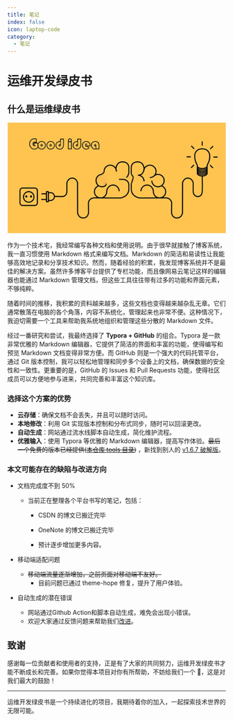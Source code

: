 ```yaml
---
title: 笔记
index: false
icon: laptop-code
category:
  - 笔记
---
```


# 运维开发绿皮书

## 什么是运维绿皮书

![image-20220507163950057](README.assets/banner-600x303.png)

作为一个技术宅，我经常编写各种文档和使用说明。由于很早就接触了博客系统，我一直习惯使用 Markdown 格式来编写文档。Markdown 的简洁和易读性让我能够高效地记录和分享技术知识。然而，随着经验的积累，我发现博客系统并不是最佳的解决方案。虽然许多博客平台提供了专栏功能，而且像网易云笔记这样的编辑器也能通过 Markdown 管理文档，但这些工具往往带有过多的功能和界面元素，不够纯粹。

随着时间的推移，我积累的资料越来越多，这些文档也变得越来越杂乱无章。它们通常散落在电脑的各个角落，内容不系统化，管理起来也非常不便。这种情况下，我迫切需要一个工具来帮助我系统地组织和管理这些分散的 Markdown 文件。

经过一番研究和尝试，我最终选择了 **Typora + GitHub** 的组合。Typora 是一款非常优雅的 Markdown 编辑器，它提供了简洁的界面和丰富的功能，使得编写和预览 Markdown 文档变得非常方便。而 GitHub 则是一个强大的代码托管平台，通过 Git 版本控制，我可以轻松地管理和同步多个设备上的文档，确保数据的安全性和一致性。更重要的是，GitHub 的 Issues 和 Pull Requests 功能，使得社区成员可以方便地参与进来，共同完善和丰富这个知识库。

### 选择这个方案的优势

- **云存储**：确保文档不会丢失，并且可以随时访问。
- **本地修改**：利用 Git 实现版本控制和分布式同步，随时可以回滚更改。
- **自动生成**：网站通过流水线脚本自动生成，简化维护流程。
- **优雅输入**：使用 Typora 等优雅的 Markdown 编辑器，提高写作体验。~~最后一个免费的版本已经提供([本仓库 tools 目录](https://gitee.com/PaperDragon/note-book/blob/master/tools/typora-0-11-18.exe))~~ ，新找到别人的 [v1.6.7 破解版](https://github.com/shuhongfan/TyporaCrack)。

### 本文可能存在的缺陷与改进方向

- 文档完成度不到 50%
    - 当前正在整理各个平台书写的笔记，包括：
        - CSDN 的博文已搬迁完毕
    
        - OneNote 的博文已搬迁完毕
    
        - 预计逐步增加更多内容。
    
- 移动端适配问题
    - ~~移动端流量逐渐增加，之前页面对移动端不友好。~~	
        - 目前问题已通过 theme-hope 修复，提升了用户体验。
- 自动生成的潜在错误
    - 网站通过Github Action和脚本自动生成，难免会出现小错误。
    - 欢迎大家通过反馈问题来帮助我们[改进](https://github.com/Paper-Dragon/notebook/issues)。
## 致谢

感谢每一位贡献者和使用者的支持，正是有了大家的共同努力，运维开发绿皮书才能不断成长和完善。如果你觉得本项目对你有所帮助，不妨给我们一个 🌟，这是对我们最大的鼓励！

---

运维开发绿皮书是一个持续进化的项目，我期待着你的加入，一起探索技术世界的无限可能。
